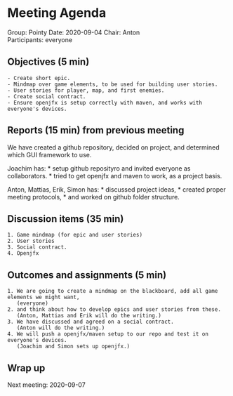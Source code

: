 # Meeting Agenda

Group: Pointy
Date: 2020-09-04
Chair: Anton    
Participants: everyone


## Objectives (5 min) 
    - Create short epic.
    - Mindmap over game elements, to be used for building user stories.
    - User stories for player, map, and first enemies.
    - Create social contract.
    - Ensure openjfx is setup correctly with maven, and works with everyone's devices.

## Reports (15 min) from previous meeting
We have created a github repository, decided on project, and determined which GUI framework to use.

Joachim has:
    * setup github reposityro and invited everyone as collaborators.
    * tried to get openjfx and maven to work, as a project basis.

Anton, Mattias, Erik, Simon has:
    * discussed project ideas, 
    * created proper meeting protocols, 
    * and worked on github folder structure.

## Discussion items (35 min)
    1. Game mindmap (for epic and user stories)
    2. User stories
    3. Social contract.
    4. Openjfx

## Outcomes and assignments (5 min)
    1. We are going to create a mindmap on the blackboard, add all game elements we might want, 
       (everyone)
    2. and think about how to develop epics and user stories from these.
       (Anton, Mattias and Erik will do the writing.)
    3. We have discussed and agreed on a social contract.
       (Anton will do the writing.)
    4. We will push a openjfx/maven setup to our repo and test it on everyone's devices.
       (Joachim and Simon sets up openjfx.)

## Wrap up
Next meeting: 2020-09-07
